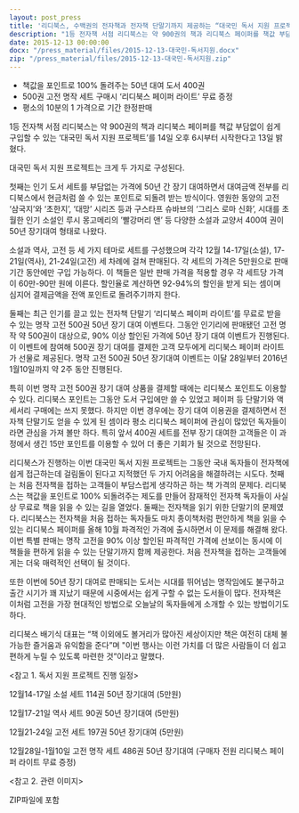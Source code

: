 ```yaml
---
layout: post_press
title: '리디북스, 수백권의 전자책과 전자책 단말기까지 제공하는 “대국민 독서 지원 프로젝트” 시작'
description: "1등 전자책 서점 리디북스는 약 900권의 책과 리디북스 페이퍼를 책값 부담없이 쉽게 구입할 수 있는 ‘대국민 독서 지원 프로젝트’를 14일 오후 6시부터 시작한다고 13일 밝혔다. 대국민 독서 지원 프로젝트는 크게 두 가지로 구성된다. 첫째는 인기 도서 세트를 부담없는 가격에 50년 간 장기 대여하면서 대여금액 전부를 리디북스에서 현금처럼 쓸 수 있는 포인트로 되돌려 받는 방식이다. 영원한 동양의 고전 ‘삼국지’와 ‘초한지’, ‘대망’ 시리즈 등과 구스타프 슈바브의 ‘그리스 로마 신화’, 시대를 초월한 인기 소설인 루시 몽고메리의 ’빨강머리 앤’ 등 다양한 소설과 교양서 400여 권이 50년 장기대여 형태로 나왔다."
date: 2015-12-13 00:00:00
docx: "/press_material/files/2015-12-13-대국민-독서지원.docx"
zip: "/press_material/files/2015-12-13-대국민-독서지원.zip"
---
```



* 책값을 포인트로 100% 돌려주는 50년 대여 도서 400권
* 500권 고전 명작 세트 구매시 ‘리디북스 페이퍼 라이트’ 무료 증정
* 평소의 10분의 1 가격으로 기간 한정판매


1등 전자책 서점 리디북스는 약 900권의 책과 리디북스 페이퍼를 책값 부담없이 쉽게 구입할 수 있는 ‘대국민 독서 지원 프로젝트’를 14일 오후 6시부터 시작한다고 13일 밝혔다.

대국민 독서 지원 프로젝트는 크게 두 가지로 구성된다. 

첫째는 인기 도서 세트를 부담없는 가격에 50년 간 장기 대여하면서 대여금액 전부를 리디북스에서 현금처럼 쓸 수 있는 포인트로 되돌려 받는 방식이다. 영원한 동양의 고전 ‘삼국지’와 ‘초한지’, ‘대망’ 시리즈 등과 구스타프 슈바브의 ‘그리스 로마 신화’, 시대를 초월한 인기 소설인 루시 몽고메리의 ’빨강머리 앤’ 등 다양한 소설과 교양서 400여 권이 50년 장기대여 형태로 나왔다.

소설과 역사, 고전 등 세 가지 테마로 세트를 구성했으며 각각 12월 14-17일(소설), 17-21일(역사), 21-24일(고전) 세 차례에 걸쳐 판매된다. 각 세트의 가격은 5만원으로 판매기간 동안에만 구입 가능하다. 이 책들은 일반 판매 가격을 적용할 경우 각 세트당 가격이 60만-90만 원에 이른다. 할인율로 계산하면 92-94%의 할인을 받게 되는 셈이며 심지어 결제금액을 전액 포인트로 돌려주기까지 한다.

둘째는 최근 인기를 끌고 있는 전자책 단말기 ‘리디북스 페이퍼 라이트’를 무료로 받을 수 있는 명작 고전 500권 50년 장기 대여 이벤트다. 그동안 인기리에 판매됐던 고전 명작 약 500권이 대상으로, 90% 이상 할인된 가격에 50년 장기 대여 이벤트가 진행된다. 이 이벤트에 참여해 500권 장기 대여를 결제한 고객 모두에게 리디북스 페이퍼 라이트가 선물로 제공된다. 명작 고전 500권 50년 장기대여 이벤트는 이달 28일부터 2016년 1월10일까지 약 2주 동안 진행된다.

특히 이번 명작 고전 500권 장기 대여 상품을 결제할 때에는 리디북스 포인트도 이용할 수 있다. 리디북스 포인트는 그동안 도서 구입에만 쓸 수 있었고 페이퍼 등 단말기와 액세서리 구매에는 쓰지 못했다. 하지만 이번 경우에는 장기 대여 이용권을 결제하면서 전자책 단말기도 얻을 수 있게 된 셈이라 평소 리디북스 페이퍼에 관심이 많았던 독자들이라면 관심을 가져 볼만 하다. 특히 앞서 400권 세트를 전부 장기 대여한 고객들은 이 과정에서 생긴 15만 포인트를 이용할 수 있어 더 좋은 기회가 될 것으로 전망된다.

리디북스가 진행하는 이번 대국민 독서 지원 프로젝트는 그동안 국내 독자들이 전자책에 쉽게 접근하는데 걸림돌이 된다고 지적했던 두 가지 어려움을 해결하려는 시도다. 첫째는 처음 전자책을 접하는 고객들이 부담스럽게 생각하곤 하는 책 가격의 문제다. 리디북스는 책값을 포인트로 100% 되돌려주는 제도를 만들어 잠재적인 전자책 독자들이 사실상 무료로 책을 읽을 수 있는 길을 열었다. 둘째는 전자책을 읽기 위한 단말기의 문제였다. 리디북스는 전자책을 처음 접하는 독자들도 마치 종이책처럼 편안하게 책을 읽을 수 있는 리디북스 페이퍼를 올해 10월 파격적인 가격에 출시하면서 이 문제를 해결해 왔다. 이번 특별 판매는 명작 고전을 90% 이상 할인된 파격적인 가격에 선보이는 동시에 이 책들을 편하게 읽을 수 있는 단말기까지 함께 제공한다. 처음 전자책을 접하는 고객들에게는 더욱 매력적인 선택이 될 것이다.

또한 이번에 50년 장기 대여로 판매되는 도서는 시대를 뛰어넘는 명작임에도 불구하고 출간 시기가 꽤 지났기 때문에 시중에서는 쉽게 구할 수 없는 도서들이 많다. 전자책은 이처럼 고전을 가장 현대적인 방법으로 오늘날의 독자들에게 소개할 수 있는 방법이기도 하다.

리디북스 배기식 대표는 “책 이외에도 볼거리가 많아진 세상이지만 책은 여전히 대체 불가능한 즐거움과 유익함을 준다”며 "이번 행사는 이런 가치를 더 많은 사람들이 더 쉽고 편하게 누릴 수 있도록 마련한 것”이라고 말했다.


\<참고 1. 독서 지원 프로젝트 진행 일정\>

12월14-17일 소설 세트 114권 50년 장기대여 (5만원)

12월17-21일 역사 세트 90권 50년 장기대여 (5만원)

12월21-24일 고전 세트 197권 50년 장기대여 (5만원)

12월28일-1월10일 고전 명작 세트 486권 50년 장기대여 (구매자 전원 리디북스 페이퍼 라이트 무료 증정)


\<참고 2. 관련 이미지\>

ZIP파일에 포함
